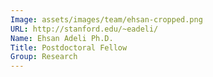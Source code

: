 ```yaml
---
Image: assets/images/team/ehsan-cropped.png
URL: http://stanford.edu/~eadeli/
Name: Ehsan Adeli Ph.D.
Title: Postdoctoral Fellow
Group: Research
---
```

